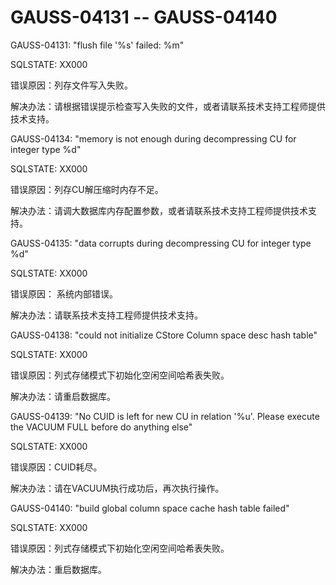 # GAUSS-04131 -- GAUSS-04140<a name="ZH-CN_TOPIC_0302073480"></a>

GAUSS-04131: "flush file '%s' failed: %m"

SQLSTATE: XX000

错误原因：列存文件写入失败。

解决办法：请根据错误提示检查写入失败的文件，或者请联系技术支持工程师提供技术支持。

GAUSS-04134: "memory is not enough during decompressing CU for integer type %d"

SQLSTATE: XX000

错误原因：列存CU解压缩时内存不足。

解决办法：请调大数据库内存配置参数，或者请联系技术支持工程师提供技术支持。

GAUSS-04135: "data corrupts during decompressing CU for integer type %d"

SQLSTATE: XX000

错误原因： 系统内部错误。

解决办法：请联系技术支持工程师提供技术支持。

GAUSS-04138: "could not initialize CStore Column space desc hash table"

SQLSTATE: XX000

错误原因：列式存储模式下初始化空闲空间哈希表失败。

解决办法：请重启数据库。

GAUSS-04139: "No CUID is left for new CU in relation '%u'. Please execute the VACUUM FULL before do anything else"

SQLSTATE: XX000

错误原因：CUID耗尽。

解决办法：请在VACUUM执行成功后，再次执行操作。

GAUSS-04140: "build global column space cache hash table failed"

SQLSTATE: XX000

错误原因：列式存储模式下初始化空闲空间哈希表失败。

解决办法：重启数据库。

